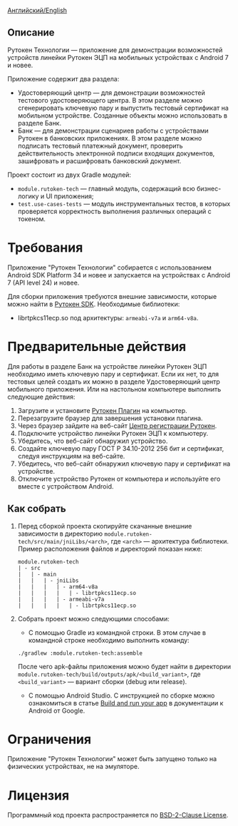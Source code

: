 [Английский/English](README.md)

## Описание

Рутокен Технологии — приложение для демонстрации возможностей устройств линейки Рутокен ЭЦП на мобильных устройствах с
Android 7 и новее.

Приложение содержит два раздела:

* Удостоверяющий центр — для демонстрации возможностей тестового удостоверяющего центра. В этом разделе можно
  сгенерировать ключевую пару и выпустить тестовый сертификат на мобильном устройстве. Созданные объекты можно
  использовать в разделе Банк.
* Банк — для демонстрации сценариев работы с устройствами Рутокен в банковских приложениях. В этом разделе можно
  подписать тестовый платежный документ, проверить действительность электронной подписи входящих документов, зашифровать
  и расшифровать банковский документ.

Проект состоит из двух Gradle модулей:

* `module.rutoken-tech` — главный модуль, содержащий всю бизнес-логику и UI приложения;
* `test.use-cases-tests` — модуль инструментальных тестов, в которых проверяется корректность выполнения различных
  операций с токеном.

# Требования

Приложение "Рутокен Технологии" собирается с использованием Android SDK Platform 34 и новее и запускается на устройствах
с Android 7 (API level 24) и новее.

Для сборки приложения требуются внешние зависимости, которые можно найти
в [Рутокен SDK](https://www.rutoken.ru/developers/sdk/). Необходимые библиотеки:

* librtpkcs11ecp.so под архитектуры: `armeabi-v7a` и `arm64-v8a`.

# Предварительные действия

Для работы в разделе Банк на устройстве линейки Рутокен ЭЦП необходимо иметь ключевую пару и сертификат. Если их нет, то
для тестовых целей создать их можно в разделе Удостоверяющий центр мобильного приложения. Или на настольном компьютере
выполнить следующие действия:

1. Загрузите и установите [Рутокен Плагин](https://www.rutoken.ru/products/all/rutoken-plugin/) на компьютер.
2. Перезагрузите браузер для завершения установки плагина.
3. Через браузер зайдите на веб-сайт [Центр регистрации Рутокен](https://ra.rutoken.ru/).
4. Подключите устройство линейки Рутокен ЭЦП к компьютеру.
5. Убедитесь, что веб-сайт обнаружил устройство.
6. Создайте ключевую пару ГОСТ Р 34.10-2012 256 бит и сертификат, следуя инструкциям на веб-сайте.
7. Убедитесь, что веб-сайт обнаружил ключевую пару и сертификат на устройстве.
8. Отключите устройство Рутокен от компьютера и используйте его вместе с устройством Android.

## Как собрать

1. Перед сборкой проекта скопируйте скачанные внешние зависимости в
   директорию `module.rutoken-tech/src/main/jniLibs/<arch>`, где `<arch>` — архитектура библиотеки. Пример расположения
   файлов и директорий показан ниже:

    ```Text
    module.rutoken-tech
    | - src
    |   | - main
    |   |   | - jniLibs
    |   |   |   | - arm64-v8a
    |   |   |   |   | - librtpkcs11ecp.so
    |   |   |   | - armeabi-v7a
    |   |   |   |   | - librtpkcs11ecp.so
    ```

2. Собрать проект можно следующими способами:

    * С помощью Gradle из командной строки. В этом случае в командной строке необходимо выполнить команду:

   ```shell
   ./gradlew :module.rutoken-tech:assemble
   ```

   После чего apk-файлы приложения можно будет найти в
   директории `module.rutoken-tech/build/outputs/apk/<build_variant>`, где `<build_variant>` — вариант сборки (debug или
   release).

    * С помощью Android Studio. С инструкцией по сборке можно ознакомиться в
      статье [Build and run your app](https://developer.android.com/studio/run) в документации к Android от Google.

# Ограничения

Приложение "Рутокен Технологии" может быть запущено только на физических устройствах, не на эмуляторе.

# Лицензия

Программный код проекта распространяется по [BSD-2-Clause License](LICENSE_RUS).
